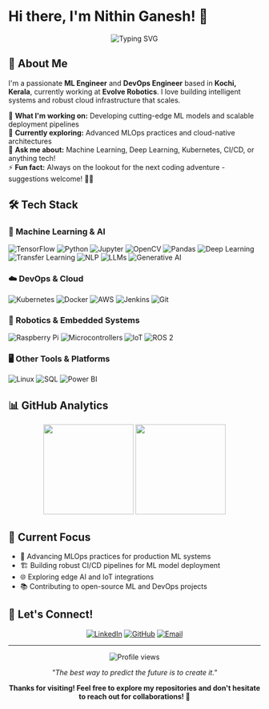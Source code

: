 # Hi there, I'm Nithin Ganesh! 👋

<div align="center">
  <img src="https://readme-typing-svg.herokuapp.com?font=Fira+Code&pause=1000&color=2E8B57&center=true&vCenter=true&width=435&lines=ML+Engineer+%7C+DevOps+Engineer;TensorFlow+%7C+Kubernetes+Expert;Building+AI+%26+Cloud+Solutions;Always+Learning+New+Technologies" alt="Typing SVG" />
</div>

## 🚀 About Me

I'm a passionate **ML Engineer** and **DevOps Engineer** based in **Kochi, Kerala**, currently working at **Evolve Robotics**. I love building intelligent systems and robust cloud infrastructure that scales.

🔭 **What I'm working on:** Developing cutting-edge ML models and scalable deployment pipelines  
🌱 **Currently exploring:** Advanced MLOps practices and cloud-native architectures  
💬 **Ask me about:** Machine Learning, Deep Learning, Kubernetes, CI/CD, or anything tech!  
⚡ **Fun fact:** Always on the lookout for the next coding adventure - suggestions welcome! 🕵️‍♂️

## 🛠️ Tech Stack

### 🤖 Machine Learning & AI

![TensorFlow](https://img.shields.io/badge/TensorFlow-FF6F00?style=for-the-badge\&logo=tensorflow\&logoColor=white)
![Python](https://img.shields.io/badge/Python-3776AB?style=for-the-badge\&logo=python\&logoColor=white)
![Jupyter](https://img.shields.io/badge/Jupyter-F37626?style=for-the-badge\&logo=jupyter\&logoColor=white)
![OpenCV](https://img.shields.io/badge/OpenCV-27338e?style=for-the-badge\&logo=OpenCV\&logoColor=white)
![Pandas](https://img.shields.io/badge/Pandas-2C2D72?style=for-the-badge\&logo=pandas\&logoColor=white)
![Deep Learning](https://img.shields.io/badge/Deep%20Learning-FF6F00?style=for-the-badge\&logo=pytorch\&logoColor=white)
![Transfer Learning](https://img.shields.io/badge/Transfer%20Learning-6C63FF?style=for-the-badge)
![NLP](https://img.shields.io/badge/NLP-2E7D32?style=for-the-badge\&logo=spacy\&logoColor=white)
![LLMs](https://img.shields.io/badge/LLMs-FF4088?style=for-the-badge)
![Generative AI](https://img.shields.io/badge/Generative%20AI-FFB300?style=for-the-badge\&logo=openai\&logoColor=white)

### ☁️ DevOps & Cloud

![Kubernetes](https://img.shields.io/badge/Kubernetes-326ce5?style=for-the-badge\&logo=kubernetes\&logoColor=white)
![Docker](https://img.shields.io/badge/Docker-2496ED?style=for-the-badge\&logo=docker\&logoColor=white)
![AWS](https://img.shields.io/badge/AWS-232F3E?style=for-the-badge\&logo=amazon-aws\&logoColor=white)
![Jenkins](https://img.shields.io/badge/Jenkins-D24939?style=for-the-badge\&logo=jenkins\&logoColor=white)
![Git](https://img.shields.io/badge/Git-F05032?style=for-the-badge\&logo=git\&logoColor=white)

### 🤖 Robotics & Embedded Systems

![Raspberry Pi](https://img.shields.io/badge/Raspberry%20Pi-C51A4A?style=for-the-badge\&logo=raspberrypi\&logoColor=white)
![Microcontrollers](https://img.shields.io/badge/Microcontrollers-007ACC?style=for-the-badge\&logo=arduino\&logoColor=white)
![IoT](https://img.shields.io/badge/IoT-00A4EF?style=for-the-badge\&logo=azureiot\&logoColor=white)
![ROS 2](https://img.shields.io/badge/ROS%202-22314E?style=for-the-badge\&logo=ros\&logoColor=white)

### 🖥️ Other Tools & Platforms

![Linux](https://img.shields.io/badge/Linux-FCC624?style=for-the-badge\&logo=linux\&logoColor=black)
![SQL](https://img.shields.io/badge/SQL-4479A1?style=for-the-badge\&logo=postgresql\&logoColor=white)
![Power BI](https://img.shields.io/badge/PowerBI-F2C811?style=for-the-badge\&logo=powerbi\&logoColor=black)


## 📊 GitHub Analytics

<div align="center">
  <img height="180em" src="https://github-readme-stats.vercel.app/api?username=nithinganesh1&show_icons=true&theme=algolia&include_all_commits=true&count_private=true&hide_border=true"/>
  <img height="180em" src="https://github-readme-stats.vercel.app/api/top-langs/?username=nithinganesh1&layout=compact&langs_count=8&theme=algolia&hide_border=true"/>
</div>
<!-- <div align="center">
  <img src="https://streak-stats.demolab.com/?user=nithinganesh1&theme=algolia&hide_border=true" alt="GitHub Streak" />
</div> -->

## 🎯 Current Focus

- 🔬 Advancing MLOps practices for production ML systems
- 🏗️ Building robust CI/CD pipelines for ML model deployment
- 🌐 Exploring edge AI and IoT integrations
- 📚 Contributing to open-source ML and DevOps projects

## 🤝 Let's Connect!

<div align="center">
  
[![LinkedIn](https://img.shields.io/badge/LinkedIn-0077B5?style=for-the-badge&logo=linkedin&logoColor=white)](https://www.linkedin.com/in/nithin-15-ganesh/)
[![GitHub](https://img.shields.io/badge/GitHub-100000?style=for-the-badge&logo=github&logoColor=white)](https://github.com/nithinganesh1)
[![Email](https://img.shields.io/badge/Email-D14836?style=for-the-badge&logo=gmail&logoColor=white)](mailto:nithinganesh1@gmail.com)

</div>

---

<div align="center">
  <img src="https://komarev.com/ghpvc/?username=nithinganesh1&color=blueviolet&style=flat-square&label=Profile+Views" alt="Profile views" />
</div>

<div align="center">
  
*"The best way to predict the future is to create it."*

**Thanks for visiting! Feel free to explore my repositories and don't hesitate to reach out for collaborations! 🚀**

</div>
